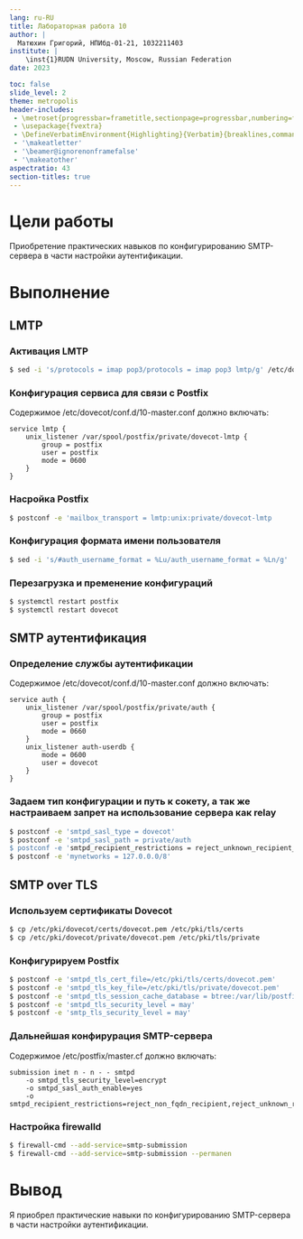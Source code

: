 ```yaml
---
lang: ru-RU
title: Лабораторная работа 10
author: |
  Матюхин Григорий, НПИбд-01-21, 1032211403
institute: |
	\inst{1}RUDN University, Moscow, Russian Federation
date: 2023

toc: false
slide_level: 2
theme: metropolis
header-includes: 
 - \metroset{progressbar=frametitle,sectionpage=progressbar,numbering=fraction}
 - \usepackage{fvextra}
 - \DefineVerbatimEnvironment{Highlighting}{Verbatim}{breaklines,commandchars=\\\{\}}
 - '\makeatletter'
 - '\beamer@ignorenonframefalse'
 - '\makeatother'
aspectratio: 43
section-titles: true
---
```


# Цели работы
Приобретение практических навыков по конфигурированию SMTP-сервера в части настройки аутентификации.

# Выполнение

## LMTP

### Активация LMTP

```bash
$ sed -i 's/protocols = imap pop3/protocols = imap pop3 lmtp/g' /etc/dovecot/dovecot.conf
```

### Конфигурация сервиса для связи с Postfix

Содержимое /etc/dovecot/conf.d/10-master.conf должно включать:

```
service lmtp {
    unix_listener /var/spool/postfix/private/dovecot-lmtp {
        group = postfix
        user = postfix
        mode = 0600
    }
}
```

### Насройка Postfix

```bash
$ postconf -e 'mailbox_transport = lmtp:unix:private/dovecot-lmtp
```

### Конфигурация формата имени пользователя

```bash
$ sed -i 's/#auth_username_format = %Lu/auth_username_format = %Ln/g'
```

### Перезагрузка и пременение конфигураций

```bash
$ systemctl restart postfix
$ systemctl restart dovecot
```

## SMTP аутентификация

### Определение службы аутентификации

Содержимое /etc/dovecot/conf.d/10-master.conf должно включать:

```
service auth {
    unix_listener /var/spool/postfix/private/auth {
        group = postfix
        user = postfix
        mode = 0660
    }
    unix_listener auth-userdb {
        mode = 0600
        user = dovecot
    }
}
```

### Задаем тип конфигурации и путь к сокету, а так же настраиваем запрет на использование сервера как relay

```bash
$ postconf -e 'smtpd_sasl_type = dovecot'
$ postconf -e 'smtpd_sasl_path = private/auth
$ postconf -e 'smtpd_recipient_restrictions = reject_unknown_recipient_domain, permit_mynetworks, reject_non_fqdn_recipient, reject_unauth_destination, reject_unverified_recipient, permit
$ postconf -e 'mynetworks = 127.0.0.0/8'
```

## SMTP over TLS

### Используем сертификаты Dovecot

```bash
$ cp /etc/pki/dovecot/certs/dovecot.pem /etc/pki/tls/certs
$ cp /etc/pki/dovecot/private/dovecot.pem /etc/pki/tls/private
```

### Конфигурируем Postfix

```bash
$ postconf -e 'smtpd_tls_cert_file=/etc/pki/tls/certs/dovecot.pem'
$ postconf -e 'smtpd_tls_key_file=/etc/pki/tls/private/dovecot.pem'
$ postconf -e 'smtpd_tls_session_cache_database = btree:/var/lib/postfix/smtpd_scache'
$ postconf -e 'smtpd_tls_security_level = may'
$ postconf -e 'smtp_tls_security_level = may'
```

### Дальнейшая конфирурация SMTP-сервера

Содержимое /etc/postfix/master.cf должно включать:

```
submission inet n - n - - smtpd
    -o smtpd_tls_security_level=encrypt
    -o smtpd_sasl_auth_enable=yes
    -o smtpd_recipient_restrictions=reject_non_fqdn_recipient,reject_unknown_recipient_domain,permit_sasl_authenticated,reject
```

### Настройка firewalld

```bash
$ firewall-cmd --add-service=smtp-submission
$ firewall-cmd --add-service=smtp-submission --permanen
```

# Вывод
Я приобрел практические навыки по конфигурированию SMTP-сервера в части настройки аутентификации.
